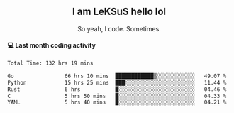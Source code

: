 <h2 align="center">I am LeKSuS hello lol</h2>
<p align="center">So yeah, I code. Sometimes.</p>

#### :computer: Last month coding activity
<!--START_SECTION:waka-->

```txt
Total Time: 132 hrs 19 mins

Go                66 hrs 10 mins  ████████████▒░░░░░░░░░░░░   49.07 %
Python            15 hrs 25 mins  ███░░░░░░░░░░░░░░░░░░░░░░   11.44 %
Rust              6 hrs           █░░░░░░░░░░░░░░░░░░░░░░░░   04.46 %
C                 5 hrs 50 mins   █░░░░░░░░░░░░░░░░░░░░░░░░   04.33 %
YAML              5 hrs 40 mins   █░░░░░░░░░░░░░░░░░░░░░░░░   04.21 %
```

<!--END_SECTION:waka-->
